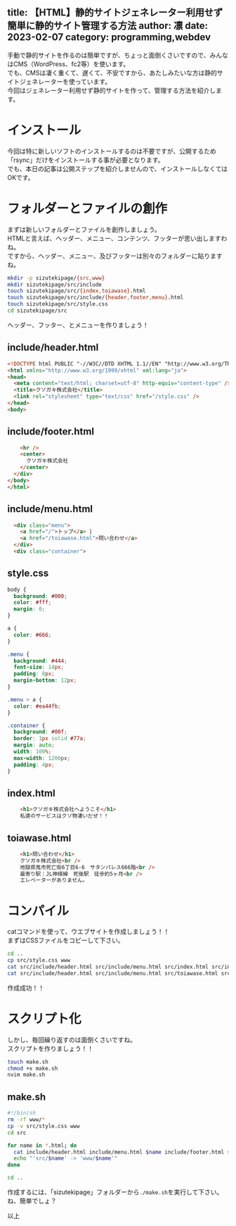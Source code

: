 title: 【HTML】静的サイトジェネレーター利用せず簡単に静的サイト管理する方法
author: 凛
date: 2023-02-07
category: programming,webdev
----
手動で静的サイトを作るのは簡単ですが、ちょっと面倒くさいですので、みんなはCMS（WordPress、fc2等）を使います。\
でも、CMSは凄く重くて、遅くて、不安ですから、あたしみたいな方は静的サイトジェネレーターを使っています。\
今回はジェネレーター利用せず静的サイトを作って、管理する方法を紹介します。

# インストール

今回は特に新しいソフトのインストールするのは不要ですが、公開するため「rsync」だけをインストールする事が必要となります。\
でも、本日の記事は公開ステップを紹介しませんので、インストールしなくてはOKです。

# フォルダーとファイルの創作

まずは新しいフォルダーとファイルを創作しましょう。\
HTMLと言えば、ヘッダー、メニュー、コンテンツ、フッターが思い出しますわね。\
ですから、ヘッダー、メニュー、及びフッターは別々のフォルダーに貼りますね。

```sh
mkdir -p sizutekipage/{src,www}
mkdir sizutekipage/src/include
touch sizutekipage/src/{index,toiawase}.html
touch sizutekipage/src/include/{header,footer,menu}.html
touch sizutekipage/src/style.css
cd sizutekipage/src
```

ヘッダー、フッター、とメニューを作りましょう！

## include/header.html

```html
<!DOCTYPE html PUBLIC "-//W3C//DTD XHTML 1.1//EN" "http://www.w3.org/TR/xhtml11/DTD/xhtml11.dtd">
<html xmlns="http://www.w3.org/1999/xhtml" xml:lang="ja">
<head>
  <meta content="text/html; charset=utf-8" http-equiv="content-type" />
  <title>クソガキ株式会社</title>
  <link rel="stylesheet" type="text/css" href="/style.css" />
</head>
<body>
```

## include/footer.html

```html
    <hr />
    <center>
      クソガキ株式会社
    </center>
  </div>
</body>
</html>
```

## include/menu.html

```html
  <div class="menu">
    <a href="/">トップ</a> |
    <a href="/toiawase.html">問い合わせ</a>
  </div>
  <div class="container">
```

## style.css

```css
body {
  background: #000;
  color: #fff;
  margin: 0;
}

a {
  color: #666;
}

.menu {
  background: #444;
  font-size: 14px;
  padding: 8px;
  margin-bottom: 12px;
}

.menu > a {
  color: #ea44fb;
}

.container {
  background: #00f;
  border: 1px solid #77a;
  margin: auto;
  width: 100%;
  max-width: 1200px;
  padding: 4px;
}
```

## index.html

```html
    <h1>クソガキ株式会社へようこそ</h1>
    私達のサービスはクソ物凄いだぜ！！
```

## toiawase.html

```html
    <h1>問い合わせ</h1>
    クソガキ株式会社<br />
    地獄県鬼市死亡街6丁目6-6　サタンパレス666階<br />
    最寄り駅：JL神様線　死後駅　徒歩約5ヶ月<br />
    エレベーターがありません。
```

# コンパイル

catコマンドを使って、ウエブサイトを作成しましょう！！\
まずはCSSファイルをコピーして下さい。

```sh
cd ..
cp src/style.css www
cat src/include/header.html src/include/menu.html src/index.html src/include/footer.html >> www/index.html
cat src/include/header.html src/include/menu.html src/toiawase.html src/include/footer.html >> www/toiawase.html
```

作成成功！！

# スクリプト化

しかし、毎回繰り返すのは面倒くさいですね。\
スクリプトを作りましょう！！

```sh
touch make.sh
chmod +x make.sh
nvim make.sh
```

## make.sh

```sh
#!/bin/sh
rm -rf www/*
cp -v src/style.css www
cd src

for name in *.html; do
  cat include/header.html include/menu.html $name include/footer.html >> ../www/$name
  echo "'src/$name' -> 'www/$name'"
done

cd ..
```

作成するには、「sizutekipage」フォルダーから`./make.sh`を実行して下さい。\
ね、簡単でしょ？

以上
